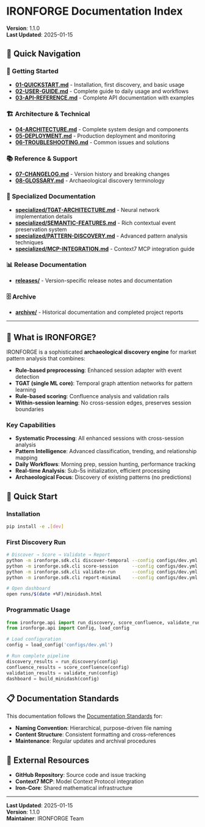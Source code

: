 # IRONFORGE Documentation Index
**Version**: 1.1.0  
**Last Updated**: 2025-01-15

## 🎯 Quick Navigation

### 🚀 Getting Started
- **[01-QUICKSTART.md](01-QUICKSTART.md)** - Installation, first discovery, and basic usage
- **[02-USER-GUIDE.md](02-USER-GUIDE.md)** - Complete guide to daily usage and workflows
- **[03-API-REFERENCE.md](03-API-REFERENCE.md)** - Complete API documentation with examples

### 🏗️ Architecture & Technical
- **[04-ARCHITECTURE.md](04-ARCHITECTURE.md)** - Complete system design and components
- **[05-DEPLOYMENT.md](05-DEPLOYMENT.md)** - Production deployment and monitoring
- **[06-TROUBLESHOOTING.md](06-TROUBLESHOOTING.md)** - Common issues and solutions

### 📚 Reference & Support
- **[07-CHANGELOG.md](07-CHANGELOG.md)** - Version history and breaking changes
- **[08-GLOSSARY.md](08-GLOSSARY.md)** - Archaeological discovery terminology

### 🔬 Specialized Documentation
- **[specialized/TGAT-ARCHITECTURE.md](specialized/TGAT-ARCHITECTURE.md)** - Neural network implementation details
- **[specialized/SEMANTIC-FEATURES.md](specialized/SEMANTIC-FEATURES.md)** - Rich contextual event preservation system
- **[specialized/PATTERN-DISCOVERY.md](specialized/PATTERN-DISCOVERY.md)** - Advanced pattern analysis techniques
- **[specialized/MCP-INTEGRATION.md](specialized/MCP-INTEGRATION.md)** - Context7 MCP integration guide

### 📊 Release Documentation
- **[releases/](releases/)** - Version-specific release notes and documentation

### 🗄️ Archive
- **[archive/](archive/)** - Historical documentation and completed project reports

---

## 🎯 What is IRONFORGE?

IRONFORGE is a sophisticated **archaeological discovery engine** for market pattern analysis that combines:

- **Rule-based preprocessing**: Enhanced session adapter with event detection
- **TGAT (single ML core)**: Temporal graph attention networks for pattern learning  
- **Rule-based scoring**: Confluence analysis and validation rails
- **Within-session learning**: No cross-session edges, preserves session boundaries

### Key Capabilities
- **Systematic Processing**: All enhanced sessions with cross-session analysis
- **Pattern Intelligence**: Advanced classification, trending, and relationship mapping
- **Daily Workflows**: Morning prep, session hunting, performance tracking
- **Real-time Analysis**: Sub-5s initialization, efficient processing
- **Archaeological Focus**: Discovery of existing patterns (no predictions)

## 🚀 Quick Start

### Installation
```bash
pip install -e .[dev]
```

### First Discovery Run
```bash
# Discover → Score → Validate → Report
python -m ironforge.sdk.cli discover-temporal --config configs/dev.yml
python -m ironforge.sdk.cli score-session     --config configs/dev.yml
python -m ironforge.sdk.cli validate-run      --config configs/dev.yml
python -m ironforge.sdk.cli report-minimal    --config configs/dev.yml

# Open dashboard
open runs/$(date +%F)/minidash.html
```

### Programmatic Usage
```python
from ironforge.api import run_discovery, score_confluence, validate_run, build_minidash
from ironforge.api import Config, load_config

# Load configuration
config = load_config('configs/dev.yml')

# Run complete pipeline
discovery_results = run_discovery(config)
confluence_results = score_confluence(config)
validation_results = validate_run(config)
dashboard = build_minidash(config)
```

## 📋 Documentation Standards

This documentation follows the [Documentation Standards](DOCUMENTATION_STANDARDS.md) for:
- **Naming Convention**: Hierarchical, purpose-driven file naming
- **Content Structure**: Consistent formatting and cross-references
- **Maintenance**: Regular updates and archival procedures

## 🔗 External Resources

- **GitHub Repository**: Source code and issue tracking
- **Context7 MCP**: Model Context Protocol integration
- **Iron-Core**: Shared mathematical infrastructure

---

**Last Updated**: 2025-01-15  
**Version**: 1.1.0  
**Maintainer**: IRONFORGE Team